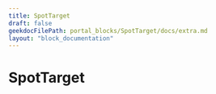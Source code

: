 ```yaml
---
title: SpotTarget
draft: false
geekdocFilePath: portal_blocks/SpotTarget/docs/extra.md
layout: "block_documentation"
---
```

# SpotTarget